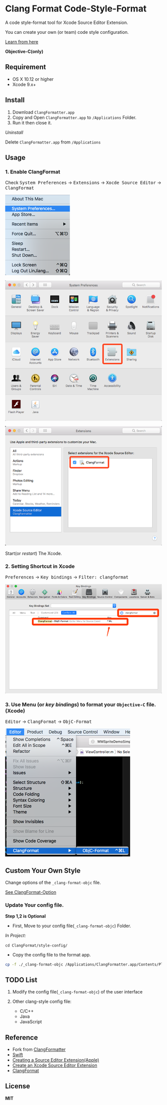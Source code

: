 Clang Format Code-Style-Format
===================================================

A code style-format tool for Xcode Source Editor Extension. 

You can create your own (or team) code style configuration.

[Learn from here][2]

**Objective-C(only)**


Requirement
-----------

- OS X 10.12 or higher
- Xcode 9.x+


Install
-------

1. Download `ClangFormatter.app`
2. Copy and Open `ClangFormatter.app` to `/Applications` Folder.
3. Run it then close it.

*Uninstall*

Delete `ClangFormatter.app` from `/Applications`


Usage
-----

### 1. Enable ClangFormat
Check <kbd>System Preferences</kbd> -> <kbd>Extensions</kbd> -> <kbd>Xocde Source Editor</kbd> -> <kbd>ClangFormat</kbd>


![](Doc/Resource/190805.png)

![](Doc/Resource/190856.png)

![](Doc/Resource/191355.png)

Start(or _restart_) The Xcode.


### 2. Setting Shortcut in Xcode 
<kbd>Preferences</kbd> -> <kbd>Key bindings</kbd> -> <kbd>Filter: clangformat</kbd>

![](Doc/Resource/192650.png)

### 3. Use Menu (or _key bindings_) to format your `Objective-C` file. (Xcode)

<kbd>Editor</kbd> -> <kbd>ClangFormat</kbd> -> <kbd>ObjC-Format</kbd>

![](Doc/Resource/193025.png)


Custom Your Own Style
---------------------

Change options of the `_clang-format-objc` file.

[See ClangFormat-Option][2]

### Update Your config file.


__Step 1,2 is Optional__

+ First, Move to your config file(`_clang-format-objc`) Folder.

_In Project:_

`cd ClangFormat/style-config/`
    
+ Copy the config file to the format app.

```bash
cp -f ./_clang-format-objc /Applications/ClangFormatter.app/Contents/PlugIns/ClangFormat.appex/Contents/Resources/_clang-format-objc
```


TODO List
---------

1. Modify the config file(`_clang-format-objc`) of the user interface

2. Other clang-style config file:
    - C/C++
    - Java
    - JavaScript

Reference
---------

- Fork from [ClangFormatter](https://github.com/BalestraPatrick/ClangFormatter)
- [Swift](https://swift.org/documentation/)
- [Creating a Source Editor Extension(Apple)](https://developer.apple.com/documentation/xcodekit/creating_a_source_editor_extension)
- [Create an Xcode Source Editor Extension](https://code.tutsplus.com/tutorials/how-to-create-an-xcode-source-editor-extension--cms-26772)
- [ClangFormat][1]

License
-------

__MIT__

[1]:https://clang.llvm.org/docs/ClangFormat.html
[2]:https://clang.llvm.org/docs/ClangFormatStyleOptions.html
[3]:https://github.com/poplax/ClangFormatter/releases/download/v1.0.0/lastest-version.zip
